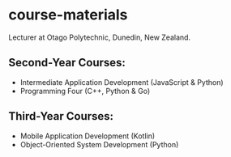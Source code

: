 # course-materials

Lecturer at Otago Polytechnic, Dunedin, New Zealand.

## Second-Year Courses:
- Intermediate Application Development (JavaScript & Python)
- Programming Four (C++, Python & Go)

## Third-Year Courses:
- Mobile Application Development (Kotlin)
- Object-Oriented System Development (Python)
